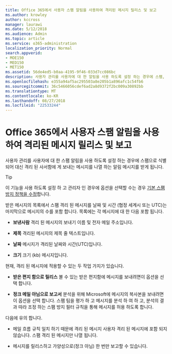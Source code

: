 ```yaml
---
title: Office 365에서 사용자 스팸 알림을 사용하여 격리된 메시지 릴리스 및 보고
ms.author: krowley
author: kccross
manager: laurawi
ms.date: 5/12/2018
ms.audience: Admin
ms.topic: article
ms.service: o365-administration
localization_priority: Normal
search.appverid:
- MOE150
- MED150
- MET150
ms.assetid: 56de4ed5-b0aa-4195-9f46-033d7cc086bc
description: 사용자 관리를 사용자에 대 한 알림을 사용 하도록 설정 하는 경우에 스팸, 대량, 또는 피싱 메시지도 식별 된 사서함에 보낸 메시지를 나열 하는 알림 메시지를 받게 됩니다. 릴리스 수도 있고 알리지 후 메시지를 보고할 수 있습니다.
ms.openlocfilehash: e355a94af5ac295503a8e205b1a896afc1c54fb6
ms.sourcegitcommit: 36c5466056cdef6ad2a8d9372f2bc009a30892bb
ms.translationtype: MT
ms.contentlocale: ko-KR
ms.lasthandoff: 08/27/2018
ms.locfileid: "22533244"
---
```

# <a name="use-user-spam-notifications-to-release-and-report-quarantined-messages-in-office-365"></a>Office 365에서 사용자 스팸 알림을 사용하여 격리된 메시지 릴리스 및 보고

사용자 관리를 사용자에 대 한 스팸 알림을 사용 하도록 설정 하는 경우에 스팸으로 식별 되어 대신 격리 된 사서함에 게 보내는 메시지를 나열 하는 알림 메시지를 받게 됩니다.
  
> [!TIP]
> 이 기능을 사용 하도록 설정 하 고 관리자 인 경우에 옵션을 선택할 수는 경우 [기본 스팸 방지 정책을 수정](https://go.microsoft.com/fwlink/?LinkId=800313)합니다. 
  
받은 메시지의 목록에서 스팸 격리 된 메시지를 날짜 및 시간 (협정 세계시 또는 UTC)는 마지막으로 메시지의 수를 포함 합니다. 목록에는 각 메시지에 대 한 다음 포함 됩니다.
  
- **보낸사람** 격리 된 메시지의 보내기 이름 및 전자 메일 주소입니다. 
    
- **제목** 격리된 메시지의 제목 줄 텍스트입니다. 
    
- **날짜** 메시지가 격리된 날짜와 시간(UTC)입니다. 
    
- **크기** 크기 (kb) 메시지입니다. 
    
현재, 격리 된 메시지에 적용할 수 있는 두 작업 가지가 있습니다.
  
- **받은 편지 함으로 릴리스** 볼 수 있는 받은 편지함에 메시지를 보내려면이 옵션을 선택 합니다. 
    
- **정크 메일 아님으로 보고서** 분석을 위해 Microsoft에 메시지의 복사본을 보내려면이 옵션을 선택 합니다. 스팸 팀을 평가 하 고 메시지를 분석 하 여 하 고, 분석의 결과 따라 조정 하는 스팸 방지 필터 규칙을 통해 메시지를 허용 하도록 합니다. 
    
다음에 유의 합니다.
  
- 메일 흐름 규칙 일치 하기 때문에 격리 된 메시지 사용자 격리 된 메시지에 포함 되지 않습니다. 스팸 격리 된 메시지만 나열 됩니다.
    
- 메시지를 릴리스하고 가양성으로(정크 아님) 한 번만 보고할 수 있습니다.
    

